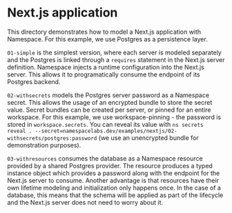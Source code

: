 # Next.js application

This directory demonstrates how to model a Next.js application with Namespace.
For this example, we use Postgres as a persistence layer.

`01-simple` is the simplest version, where each server is modeled separately and the Postgres is linked through a `requires` statement in the Next.js server definition.
Namespace injects a runtime configuration into the Next.js server. This allows it to programatically consume the endpoint of its Postgres backend.

`02-withsecrets` models the Postgres server password as a Namespace secret.
This allows the usage of an encrypted bundle to store the secret value.
Secret bundles can be created per server, or pinned for an entire workspace.
For this example, we use workspace-pinning - the password is stored in `workspace.secrets`.
You can reveal its value with `ns secrets reveal . --secret=namespacelabs.dev/examples/nextjs/02-withsecrets/postgres:password` (we use an unencrypted bundle for demonstration purposes).

`03-withresources` consumes the database as a Namespace resource provided by a shared Postgres provider.
The resource produces a typed instance object which provides a password along with the endpoint for the Next.js server to consume.
Another advantage is that resources have their own lifetime modeling and initialization only happens once.
In the case of a database, this means that the schema will be applied as part of the lifecycle and the Next.js server does not need to worry about it.
